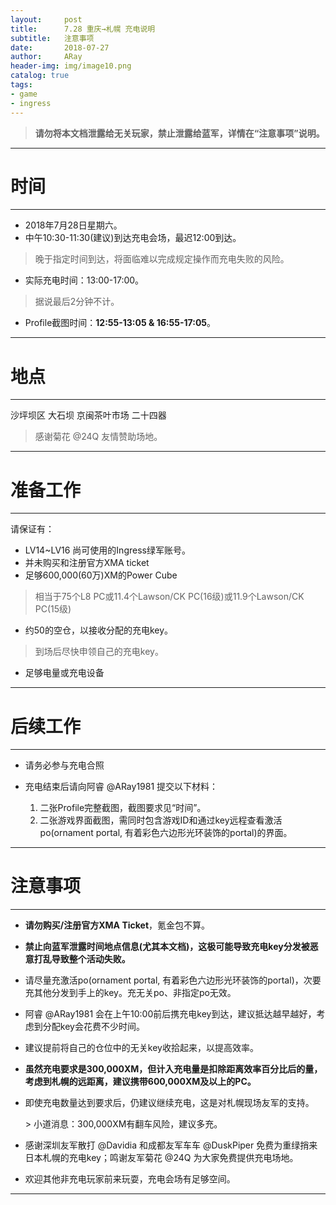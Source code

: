 ```yaml
---
layout:     post
title:      7.28 重庆→札幌 充电说明
subtitle:   注意事项
date:       2018-07-27
author:     ARay
header-img: img/image10.png
catalog: true
tags:
- game
- ingress
---
```




> 
> **请勿将本文档泄露给无关玩家，禁止泄露给蓝军，详情在“注意事项”说明。**
> 
---- 
# 时间
---- 

- 2018年7月28日星期六。
- 中午10:30-11:30(建议)到达充电会场，最迟12:00到达。 

> 晚于指定时间到达，将面临难以完成规定操作而充电失败的风险。

- 实际充电时间：13:00-17:00。


> 据说最后2分钟不计。


- Profile截图时间：**12:55-13:05 & 16:55-17:05**。

---- 



# 地点
---- 

沙坪坝区 大石坝 京闽茶叶市场 二十四器

> 感谢菊花 @24Q 友情赞助场地。

---- 



# 准备工作
---- 

请保证有：

- LV14\~LV16 尚可使用的Ingress绿军账号。
- 并未购买和注册官方XMA ticket
- 足够600,000(60万)XM的Power Cube

> 相当于75个L8 PC或11.4个Lawson/CK PC(16级)或11.9个Lawson/CK PC(15级)
> 

- 约50的空仓，以接收分配的充电key。


> 到场后尽快申领自己的充电key。
> 

- 足够电量或充电设备

---- 



# 后续工作
---- 

- 请务必参与充电合照

- 充电结束后请向阿睿 @ARay1981 提交以下材料：

  1. 二张Profile完整截图，截图要求见“时间”。
  2. 二张游戏界面截图，需同时包含游戏ID和通过key远程查看激活po(ornament portal, 有着彩色六边形光环装饰的portal)的界面。

---- 

  

# **注意事项**
---- 

- **请勿购买/注册官方XMA Ticket**，氪金包不算。

- **禁止向蓝军泄露时间地点信息(尤其本文档)，这极可能导致充电key分发被恶意打乱导致整个活动失败。**

- 请尽量充激活po(ornament portal, 有着彩色六边形光环装饰的portal)，次要充其他分发到手上的key。充无关po、非指定po无效。

- 阿睿 @ARay1981 会在上午10:00前后携充电key到达，建议抵达越早越好，考虑到分配key会花费不少时间。

- 建议提前将自己的仓位中的无关key收拾起来，以提高效率。

- **虽然充电要求是300,000XM，但计入充电量是扣除距离效率百分比后的量，考虑到札幌的远距离，建议携带600,000XM及以上的PC。**

- 即使充电数量达到要求后，仍建议继续充电，这是对札幌现场友军的支持。

  \> 小道消息：300,000XM有翻车风险，建议多充。

- 感谢深圳友军散打 @Davidia 和成都友军车车 @DuskPiper 免费为重绿捎来日本札幌的充电key；鸣谢友军菊花 @24Q 为大家免费提供充电场地。
- 欢迎其他非充电玩家前来玩耍，充电会场有足够空间。

---- 

